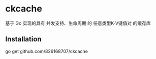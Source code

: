 ckcache
=======
基于 Go 实现的具有 并发支持、生命周期 的 任意类型K-V键值对 的缓存库


## Installation

  go get github.com/826168707/ckcache
 
